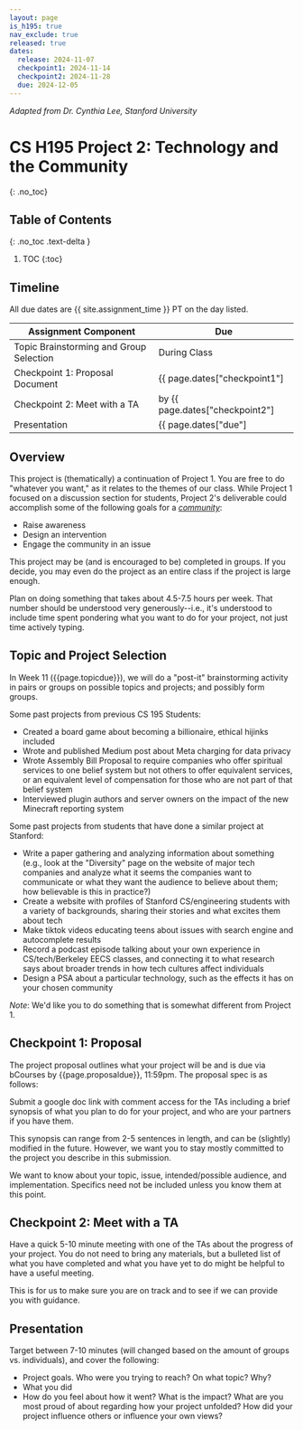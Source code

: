 ```yaml
---
layout: page
is_h195: true
nav_exclude: true
released: true
dates:
  release: 2024-11-07
  checkpoint1: 2024-11-14
  checkpoint2: 2024-11-28
  due: 2024-12-05
---
```


<cite>Adapted from Dr. Cynthia Lee, Stanford University</cite>

# CS H195 Project 2: Technology and the Community
{: .no_toc}

## Table of Contents
{: .no_toc .text-delta }

1. TOC
{:toc}

## Timeline

All due dates are {{ site.assignment_time }} PT on the day listed.

| Assignment Component | Due |
| --- | --- |
| Topic Brainstorming and Group Selection | During Class |
| Checkpoint 1: Proposal Document | {{ page.dates["checkpoint1"] | date: "%a %m/%d" }} |
| Checkpoint 2: Meet with a TA | by {{ page.dates["checkpoint2"] | date: "%a %m/%d" }} |
| Presentation | {{ page.dates["due"] | date: "%a %m/%d" }} (before discussion)| 

## Overview

This project is (thematically) a continuation of Project 1. You are free to do
"whatever you want," as it relates to the themes of our class. While Project 1
focused on a discussion section for students, Project 2's deliverable could
accomplish some of the following goals for a *<u>community</u>*:

- Raise awareness
- Design an intervention
- Engage the community in an issue

This project may be (and is encouraged to be) completed in groups. If you decide, you may even do the project as an entire class if the project is large enough. 

Plan on doing something that takes about 4.5-7.5 hours per week. That number should be understood very
generously--i.e., it's understood to include time spent pondering what you want
to do for your project, not just time actively typing.

## Topic and Project Selection

In Week 11 ({{page.topicdue}}), we will do a "post-it" brainstorming activity in pairs or groups on
possible topics and projects; and possibly form groups.

Some past projects from previous CS 195 Students:

- Created a board game about becoming a billionaire, ethical hijinks included
- Wrote and published Medium post about Meta charging for data privacy
- Wrote Assembly Bill Proposal to require companies who offer spiritual services to one belief system but not others to offer equivalent services, or an equivalent level of compensation for those who are not part of that belief system
- Interviewed plugin authors and server owners on the impact of the new Minecraft reporting system

Some past projects from students that have done a similar project at Stanford:

- Write a paper gathering and analyzing information about something (e.g., look
  at the "Diversity" page on the website of major tech companies and analyze
  what it seems the companies want to communicate or what they want the
  audience to believe about them; how believable is this in practice?)
- Create a website with profiles of Stanford CS/engineering students with a
  variety of backgrounds, sharing their stories and what excites them about tech
- Make tiktok videos educating teens about issues with search engine and
  autocomplete results
- Record a podcast episode talking about your own experience in
  CS/tech/Berkeley EECS classes, and connecting it to what research says about
  broader trends in how tech cultures affect individuals
- Design a PSA about a particular technology, such as the effects it has on your
  chosen community

*Note*: We'd like you to do something that is somewhat different from Project 1.

## Checkpoint 1: Proposal

The project proposal outlines what your project will be and is due via bCourses by {{page.proposaldue}}, 11:59pm. The proposal spec is as follows:

Submit a google doc link with comment access for the TAs including a brief synopsis of what you plan to do for your project, and who are your partners if you have them.

This synopsis can range from 2-5 sentences in length, and can be (slightly) modified in the future. However, we want you to stay mostly committed to the project you describe in this submission.

We want to know about your topic, issue, intended/possible audience, and implementation. Specifics need not be included unless you know them at this point.

## Checkpoint 2: Meet with a TA

Have a quick 5-10 minute meeting with one of the TAs about the progress of your project. You do not need to bring any materials, but a bulleted list of what you have completed and what you have yet to do might be helpful to have a useful meeting. 

This is for us to make sure you are on track and to see if we can provide you with guidance. 

## Presentation

Target between 7-10 minutes (will changed based on the amount of groups vs. individuals), and cover the following:

- Project goals. Who were you trying to reach? On what topic? Why?
- What you did
- How do you feel about how it went? What is the impact? What are you most
  proud of about regarding how your project unfolded? How did your project
  influence others or influence your own views?
